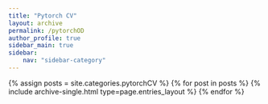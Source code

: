 ```yaml
---
title: "Pytorch CV"
layout: archive
permalink: /pytorchOD
author_profile: true
sidebar_main: true
sidebar:
    nav: "sidebar-category"
---
```



{% assign posts = site.categories.pytorchCV %}
{% for post in posts %} {% include archive-single.html type=page.entries_layout %} {% endfor %}
